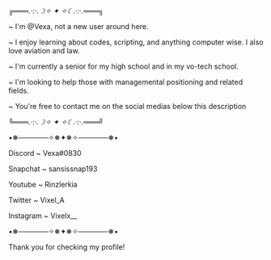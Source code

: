 ╔═══*.·:·.☽✧    ✦    ✧☾.·:·.*═══╗


~ I'm @Vexa, not a new user around here.

~ I enjoy learning about codes, scripting, and anything computer wise. I also love aviation and law.

~ I'm currently a senior for my high school and in my vo-tech school.

~ I'm looking to help those with managemental positioning and related fields.


~ You're free to contact me on the social medias below this description


╚═══*.·:·.☽✧    ✦    ✧☾.·:·.*═══╝

•❅──────✧❅✦❅✧──────❅•

Discord ~ Vexa#0830

Snapchat ~ sansissnap193

Youtube ~ Rinzlerkia

Twitter ~ Vixel_A

Instagram ~ Vixelx__

•❅──────✧❅✦❅✧──────❅•


Thank you for checking my profile!

